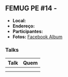 ## FEMUG PE #14 - 

* **Local:** 
* **Endereço:**
* **Participantes:** 
* **Fotos:** [Facebook Album](#)


### Talks

| Talk                            | Quem                                                               
| ------------------------------  | ------------------------------------------------------------------
| [](#) | [](#)
| [](#) | [](#)